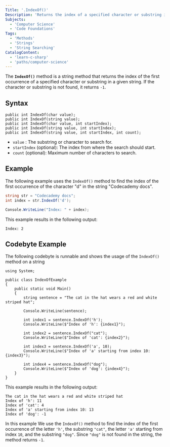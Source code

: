 ```yaml
---
Title: '.IndexOf()'
Description: 'Returns the index of a specified character or substring in a string.'
Subjects:
  - 'Computer Science'
  - 'Code Foundations'
Tags:
  - 'Methods'
  - 'Strings'
  - 'String Searching'
CatalogContent:
  - 'learn-c-sharp'
  - 'paths/computer-science'
---
```


The **`IndexOf()`** method is a string method that returns the index of the first occurrence of a specified character or substring in a given string. If the character or substring is not found, it returns `-1`.

## Syntax

```pseudo
public int IndexOf(char value);
public int IndexOf(string value);
public int IndexOf(char value, int startIndex);
public int IndexOf(string value, int startIndex);
public int IndexOf(string value, int startIndex, int count);
```

- `value` : The substring or character to search for.
- `startIndex` (optional): The index from where the search should start.
- `count` (optional): Maximum number of characters to search.

## Example

The following example uses the `IndexOf()` method to find the index of the first occurrence of the character "d" in the string "Codecademy docs".

```cs
string str = "Codecademy docs";
int index = str.IndexOf('d');

Console.WriteLine("Index: " + index);
```

This example results in the following output:

```
Index: 2
```

## Codebyte Example

The following codebyte is runnable and shows the usage of the `IndexOf()` method on a string
```codebyte/csharp
using System;

public class IndexOfExample
{
    public static void Main()
    {
        string sentence = "The cat in the hat wears a red and white striped hat";
        
        Console.WriteLine(sentence);
        
        int index1 = sentence.IndexOf('h');
        Console.WriteLine($"Index of 'h': {index1}");
        
        int index2 = sentence.IndexOf("cat");
        Console.WriteLine($"Index of 'cat': {index2}");
        
        int index3 = sentence.IndexOf('a', 10);
        Console.WriteLine($"Index of 'a' starting from index 10: {index3}");
        
        int index4 = sentence.IndexOf("dog");
        Console.WriteLine($"Index of 'dog': {index4}");
    }
}
```

This example results in the following output: 

```shell
The cat in the hat wears a red and white striped hat
Index of 'h': 11
Index of 'cat': 4
Index of 'a' starting from index 10: 13
Index of 'dog': -1
```

In this example We use the `IndexOf()` method to find the index of the first occurrence of the letter `'h'`, the substring `"cat"`, the letter `'a'` starting from index `10`, and the substring `"dog"`. Since `"dog"` is not found in the string, the method returns `-1`.

